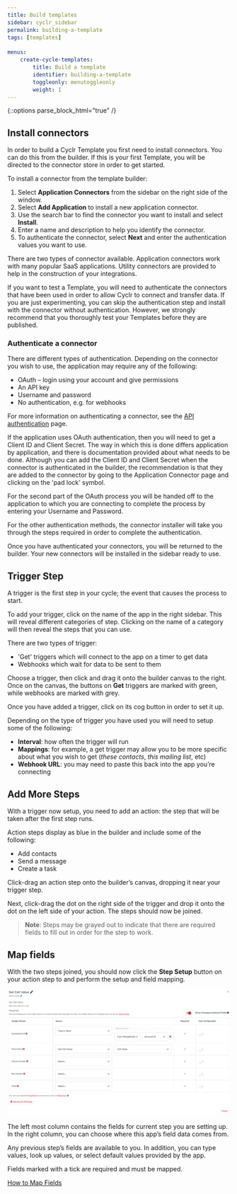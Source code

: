 ```yaml
---
title: Build templates
sidebar: cyclr_sidebar
permalink: building-a-template
tags: [templates]

menus:
    create-cycle-templates:
        title: Build a template
        identifier: building-a-template
        toggleonly: menutoggleonly
        weight: 1
---
```

{::options parse_block_html="true" /}
<section class="card">

## Install connectors

In order to build a Cyclr Template you first need to install connectors. You can do this from the builder.  If this is your first Template, you will be directed to the connector store in order to get started.

To install a connector from the template builder:
1.  Select **Application Connectors** from the sidebar on the right side of the window.
2.  Select **Add Application** to install a new application connector.
3.  Use the search bar to find the connector you want to install and select **Install**.
4.  Enter a name and description to help you identify the connector.
5.  To authenticate the connector, select **Next** and enter the authentication values you want to use.

There are two types of connector available.  Application connectors work with many popular SaaS applications.  Utility connectors are provided to help in the construction of your integrations.

If you want to test a Template, you will need to authenticate the connectors that have been used in order to allow Cyclr to connect and transfer data. If you are just experimenting, you can skip the authentication step and install with the connector without authentication.  However, we strongly recommend that you thoroughly test your Templates before they are published.  

### Authenticate a connector

There are different types of authentication. Depending on the connector you wish to use, the application may require any of the following:

*   OAuth – login using your account and give permissions
*   An API key
*   Username and password
*   No authentication, e.g. for webhooks

For more information on authenticating a connector, see the [API authentication](cyclr-api-authentication) page.

If the application uses OAuth authentication, then you will need to get a Client ID and Client Secret.  The way in which this is done differs application by application, and there is documentation provided about what needs to be done.  Although you can add the Client ID and Client Secret when the connector is authenticated in the builder, the recommendation is that they are added to the connector by going to the Application Connector page and clicking on the 'pad lock' symbol.

For the second part of the OAuth process you will be handed off to the application to which you are connecting to complete the process by entering your Username and Password.

For the other authentication methods, the connector installer will take you through the steps required in order to complete the authentication.

Once you have authenticated your connectors, you will be returned to the builder. Your new connectors will be installed in the sidebar ready to use.

</section>
<section class="card">

## Trigger Step

A trigger is the first step in your cycle; the event that causes the process to start.

To add your trigger, click on the name of the app in the right sidebar. This will reveal different categories of step. Clicking on the name of a category will then reveal the steps that you can use.

There are two types of trigger:

*   'Get' triggers which will connect to the app on a timer to get data
*   Webhooks which wait for data to be sent to them

Choose a trigger, then click and drag it onto the builder canvas to the right. Once on the canvas, the buttons on **Get** triggers are marked with green, while webhooks are marked with grey.

Once you have added a trigger, click on its cog button in order to set it up.

Depending on the type of trigger you have used you will need to setup some of the following:

*   **Interval**: how often the trigger will run
*   **Mappings**: for example, a get trigger may allow you to be more specific about what you wish to get (_these contacts_, _this mailing list_, etc)
*   **Webhook URL**: you may need to paste this back into the app you’re connecting


</section>
<section class="card">

## Add More Steps

With a trigger now setup, you need to add an action: the step that will be taken after the first step runs.

Action steps display as blue in the builder and include some of the following:

*   Add contacts
*   Send a message
*   Create a task

Click-drag an action step onto the builder’s canvas, dropping it near your trigger step.

Next, click-drag the dot on the right side of the trigger and drop it onto the dot on the left side of your action. The steps should now be joined.

> **Note**: Steps may be grayed out to indicate that there are required fields to fill out in order for the step to work.


</section>
<section class="card">

## Map fields

With the two steps joined, you should now click the **Step Setup** button on your action step to and perform the setup and field mapping.

![An example of the field mapping window.](./images/add-field-mapping.png)

The left most column contains the fields for current step you are setting up. In the right column, you can choose where this app’s field data comes from.

Any previous step’s fields are available to you. In addition, you can type values, look up values, or select default values provided by the app.

Fields marked with a tick are required and must be mapped.

[How to Map Fields](./field-mapping)

</section>
